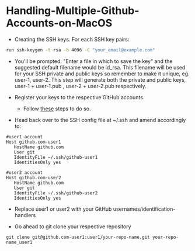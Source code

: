 # Handling-Multiple-Github-Accounts-on-MacOS

- Creating the SSH keys. For each SSH key pairs:

```bash
run ssh-keygen -t rsa -b 4096 -C "your_email@example.com"
```

  - You'll be prompted: "Enter a file in which to save the key" and the suggested default filename would be id_rsa. This filename will be used for your SSH private and public keys so remember to make it unique, eg. user-1, user-2. This step will generate both the private and public keys, user-1 + user-1.pub , user-2 + user-2.pub respectively.

- Register your keys to the respective GitHub accounts.
  - Follow [these](https://docs.github.com/en/authentication/connecting-to-github-with-ssh/adding-a-new-ssh-key-to-your-github-account) steps to do so.
- Head back over to the SSH config file at ~/.ssh and amend accordingly to:

```
#user1 account
Host github.com-user1
   HostName github.com
   User git
   IdentityFile ~/.ssh/github-user1
   IdentitiesOnly yes

#user2 account
Host github.com-user2
   HostName github.com
   User git
   IdentityFile ~/.ssh/github-user2
   IdentitiesOnly yes
```

  - Replace user1 or user2 with your GitHub usernames/identification-handlers

- Go ahead to git clone your respective repository

```
git clone git@github.com-user1:user1/your-repo-name.git your-repo-name_user1
```

